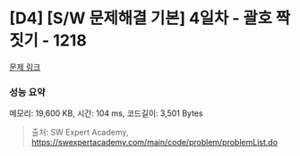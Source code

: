 # [D4] [S/W 문제해결 기본] 4일차 - 괄호 짝짓기 - 1218 

[문제 링크](https://swexpertacademy.com/main/code/problem/problemDetail.do?contestProbId=AV14eWb6AAkCFAYD) 

### 성능 요약

메모리: 19,600 KB, 시간: 104 ms, 코드길이: 3,501 Bytes



> 출처: SW Expert Academy, https://swexpertacademy.com/main/code/problem/problemList.do